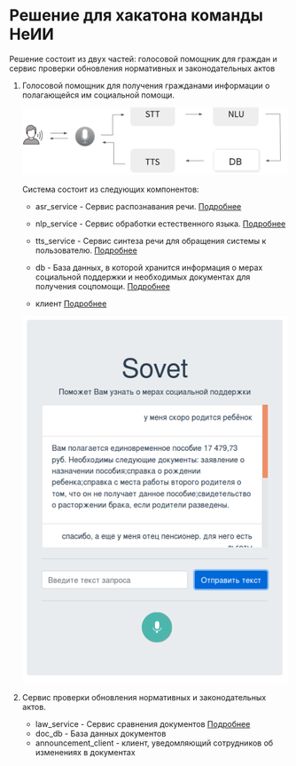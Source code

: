 # Решение для хакатона команды НеИИ

Решение состоит из двух частей: голосовой помощник для граждан и сервис проверки обновления нормативных и законодательных актов
1. Голосовой помощник для получения гражданами информации о полагающейся им социальной помощи.

    ![](scheme.png)

    Система состоит из следующих компонентов:

    - asr_service - Сервис распознавания речи. [Подробнее](https://github.com/maya-ami/neii_hackathon/tree/master/asr_service)

    - nlp_service - Сервис обработки естественного языка. [Подробнее](https://github.com/maya-ami/neii_hackathon/tree/master/nlp_service)

    - tts_service - Сервис синтеза речи для обращения системы к пользователю. [Подробнее](https://github.com/maya-ami/neii_hackathon/tree/master/tts_service)

    - db - База данных, в которой хранится информация о мерах социальной поддержки и необходимых документах для получения соцпомощи. [Подробнее](https://github.com/maya-ami/neii_hackathon/tree/master/db)

    - клиент [Подробнее](https://github.com/maya-ami/neii_hackathon/tree/master/client)

    ![](frontend_prototype.png)

2. Сервис проверки обновления нормативных и законодательных актов.

    - law_service - Сервис сравнения документов [Подробнее](https://github.com/maya-ami/neii_hackathon/tree/master/law_service)
    - doc_db - База данных документов
    - аnnouncement_client - клиент, уведомляющий сотрудников об изменениях в документах
